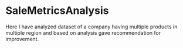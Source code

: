 # SaleMetricsAnalysis
Here I have analyzed dataset of a company having multiple products in multiple region and based on analysis gave recommendation for improvement.
